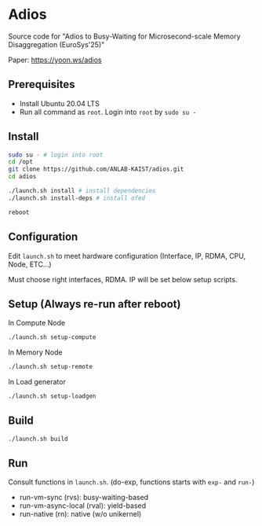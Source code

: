 # Adios

Source code for "Adios to Busy-Waiting for Microsecond-scale Memory Disaggregation (EuroSys'25)"

Paper: https://yoon.ws/adios

## Prerequisites

* Install Ubuntu 20.04 LTS
* Run all command as `root`. Login into `root` by `sudo su -`

## Install

```bash
sudo su - # login into root
cd /opt
git clone https://github.com/ANLAB-KAIST/adios.git
cd adios

./launch.sh install # install dependencies
./launch.sh install-deps # install ofed

reboot

```

## Configuration

Edit `launch.sh` to meet hardware configuration
(Interface, IP, RDMA, CPU, Node, ETC...)

Must choose right interfaces, RDMA. IP will be set below setup scripts.

## Setup (Always re-run after reboot)

In Compute Node

```bash
./launch.sh setup-compute
```

In Memory Node

```bash
./launch.sh setup-remote
```


In Load generator

```bash
./launch.sh setup-loadgen
```


## Build

```bash
./launch.sh build
```

## Run

Consult functions in `launch.sh`. (do-exp, functions starts with `exp-` and `run-`)

* run-vm-sync (rvs): busy-waiting-based
* run-vm-async-local (rval): yield-based
* run-native (rn): native (w/o unikernel)
